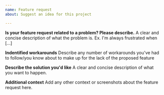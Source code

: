 ```yaml
---
name: Feature request
about: Suggest an idea for this project

---
```


**Is your feature request related to a problem? Please describe.**
A clear and concise description of what the problem is. Ex. I'm always frustrated when [...]

**Indentified workarounds**
Describe any number of workarounds you've had to follow/you know about to make up for the lack of the proposed feature

**Describe the solution you'd like**
A clear and concise description of what you want to happen.

**Additional context**
Add any other context or screenshots about the feature request here.
